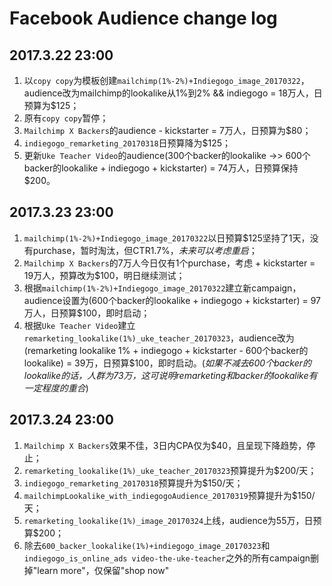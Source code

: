 # Facebook Audience change log

## 2017.3.22 23:00

 1. 以`copy copy`为模板创建`mailchimp(1%-2%)+Indiegogo_image_20170322`，audience改为mailchimp的lookalike从1%到2% && indiegogo = 18万人，日预算为$125；
 2. 原有`copy copy`暂停；
 3. `Mailchimp X Backers`的audience - kickstarter = 7万人，日预算为$80；
 4. `indiegogo_remarketing_20170318`日预算降为$125；
 5. 更新`Uke Teacher Video`的audience(300个backer的lookalike ->> 600个backer的lookalike + indiegogo + kickstarter) = 74万人，日预算保持$200。

## 2017.3.23 23:00

 1. `mailchimp(1%-2%)+Indiegogo_image_20170322`以日预算$125坚持了1天，没有purchase，暂时淘汰，但CTR1.7%，_未来可以考虑重启_；
 2. `Mailchimp X Backers`的7万人今日仅有1个purchase，考虑 + kickstarter = 19万人，预算改为$100，明日继续测试；
 3. 根据`mailchimp(1%-2%)+Indiegogo_image_20170322`建立新campaign，audience设置为(600个backer的lookalike + indiegogo + kickstarter) = 97万人，日预算$100，即时启动；
 4. 根据`Uke Teacher Video`建立`remarketing_lookalike(1%)_uke_teacher_20170323`，audience改为(remarketing lookalike 1% + indiegogo + kickstarter - 600个backer的lookalike) = 39万，日预算$100，即时启动。(_如果不减去600个backer的lookalike的话，人群为73万，这可说明remarketing和backer的lookalike有一定程度的重合_)

## 2017.3.24 23:00

 1. `Mailchimp X Backers`效果不佳，3日内CPA仅为$40，且呈现下降趋势，停止；
 2. `remarketing_lookalike(1%)_uke_teacher_20170323`预算提升为$200/天；
 3. `indiegogo_remarketing_20170318`预算提升为$150/天；
 4. `mailchimpLookalike_with_indiegogoAudience_20170319`预算提升为$150/天；
 5. `remarketing_lookalike(1%)_image_20170324`上线，audience为55万，日预算$200；
 6. 除去`600_backer_lookalike(1%)+indiegogo_image_20170323`和`indiegogo_is_online_ads video-the-uke-teacher`之外的所有campaign删掉"learn more"，仅保留"shop now"
